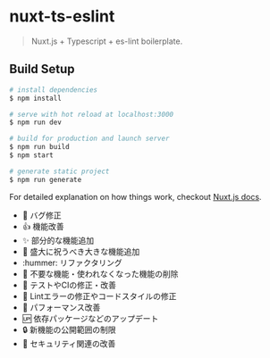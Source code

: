 # nuxt-ts-eslint

> Nuxt.js + Typescript + es-lint boilerplate.

## Build Setup

``` bash
# install dependencies
$ npm install

# serve with hot reload at localhost:3000
$ npm run dev

# build for production and launch server
$ npm run build
$ npm start

# generate static project
$ npm run generate
```

For detailed explanation on how things work, checkout [Nuxt.js docs](https://nuxtjs.org).

-  :bug: バグ修正
-  :+1: 機能改善
-  :sparkles: 部分的な機能追加
-  :tada: 盛大に祝うべき大きな機能追加
-  :hummer: リファクタリング
-  :shower: 不要な機能・使われなくなった機能の削除
-  :green_heart: テストやCIの修正・改善
-  :shirt: Lintエラーの修正やコードスタイルの修正
-  :rocket: パフォーマンス改善
-  :up: 依存パッケージなどのアップデート
-  :lock: 新機能の公開範囲の制限
-  :cop: セキュリティ関連の改善

